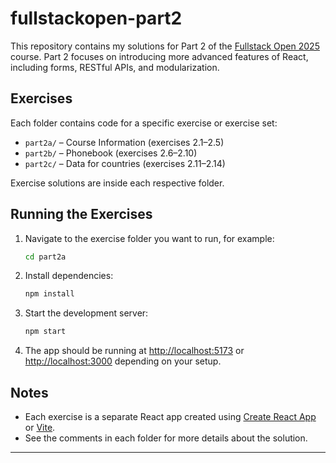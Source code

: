 # fullstackopen-part2

This repository contains my solutions for Part 2 of the [Fullstack Open 2025](https://fullstackopen.com/) course. Part 2 focuses on introducing more advanced features of React, including forms, RESTful APIs, and modularization.

## Exercises

Each folder contains code for a specific exercise or exercise set:

- `part2a/` – Course Information (exercises 2.1–2.5)
- `part2b/` – Phonebook (exercises 2.6–2.10)
- `part2c/` – Data for countries (exercises 2.11–2.14)

Exercise solutions are inside each respective folder.

## Running the Exercises

1. Navigate to the exercise folder you want to run, for example:

    ```bash
    cd part2a
    ```

2. Install dependencies:

    ```bash
    npm install
    ```

3. Start the development server:

    ```bash
    npm start
    ```

4. The app should be running at [http://localhost:5173](http://localhost:5173) or [http://localhost:3000](http://localhost:3000) depending on your setup.

## Notes

- Each exercise is a separate React app created using [Create React App](https://create-react-app.dev/) or [Vite](https://vitejs.dev/).
- See the comments in each folder for more details about the solution.

---
